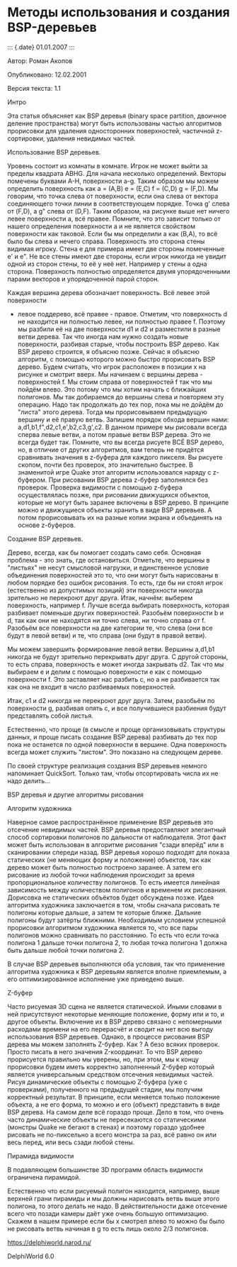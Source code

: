 Методы использования и создания BSP-деревьев
============================================

::: {.date}
01.01.2007
:::

Автор: Роман Акопов

Опубликовано: 12.02.2001

Версия текста: 1.1

Интро

Эта статья объясняет как BSP деревья (binary space partition, двоичное
деление пространства) могут быть использованы частью алгоритмов
прорисовки для удаления односторонних поверхностей, частичной
z-сортировки, удаления невидимых частей.

Использование BSP деревьев.

Уровень состоит из комнаты в комнате. Игрок не может выйти за пределы
квадрата ABHG. Для начала несколько определений. Векторы помечены
буквами A-H, поверхности a-g. Таким образом мы можем определить
поверхность как a = (A,B) e = (E,C) f = (C,D) g = (F,D). Мы говорим, что
точка слева от поверхности, если она слева от вектора соединяющего точки
линии в соответствующем порядке. Точка g\' слева от (F,D), а g\" слева
от (D,F). Таким образом, на рисунке выше нет ничего левее поверхности a,
всё правее. Помните, что это зависит только от нашего определения
поверхности a и не является свойством поверхности как таковой. Если бы
мы определили a как (B,A), то всё было бы слева и нечего справа.
Поверхность это сторона стены видимая игроку. Стена e для примера имеет
две стороны помеченные e\' и e\". Не все стены имеют две стороны, если
игрок никогда не увидит одной из сторон стены, то её у неё нет. Например
у стены a одна сторона. Поверхность полностью определяется двумя
упорядоченными парами векторов и упорядоченной парой сторон.

Каждая вершина дерева обозначает поверхность. Всё левее этой поверхности
- левое поддерево, всё правее - правое. Отметим, что поверхность d не
находится ни полностью левее, ни полностью правее f. Поэтому мы разбили
её на две поверхности d1 и d2 и разместили в разные ветви дерева. Так
что иногда нам нужно создать новые поверхности, разбивая старые, чтобы
построить BSP дерево. Как BSP дерево строится, я объясню позже. Сейчас я
объясню алгоритм, с помощью которого можно быстро прорисовать BSP
дерево. Будем считать, что игрок расположен в позиции x на рисунке и
смотрит вверх. Мы начинаем с вершины дерева - поверхностей f. Мы стоим
справа от поверхностей f так что мы пойдём влево. Это потому что мы
хотим начать с ближайших полигонов. Мы так добираемся до вершины слева и
повторяем эту операцию. Надо так продолжать до тех пор, пока мы не
дойдём до \"листа\" этого дерева. Тогда мы прорисовываем предыдущую
вершину и её правую ветвь. Запишем порядок обхода вершин нами:
a,d1,b1,f\",d2,c1,e\',b2,c3,g\',c2. В данном примере мы рисовали всегда
сперва левые ветви, а потом правые ветви BSP дерева. Это не всегда будет
так. Помните, что вы всегда рисуете ВСЁ BSP дерево, но, в отличие от
других алгоритмов, вам теперь не придётся сравнивать значения в z-буфера
для каждого пикселя. Вы рисуете скопом, почти без проверок, это
значительно быстрее. В знаменитой игре Quake этот алгоритм использовался
наряду с z-буфером. При рисовании BSP дерева z-буфер заполнялся без
проверок. Проверка видимости с помощью z-буфера осуществлялась позже,
при рисовании движущихся объектов, которые не могут быть заранее
включены в BSP дерево. В принципе можно и движущиеся объекты хранить в
виде BSP деревьев. А потом прорисовывать их на разные копии экрана и
объединять на основе z-буферов.

Создание BSP деревьев.

Дерево, всегда, как бы помогает создать само себя. Основная проблема -
это знать, где остановиться. Отметьте, что вершины в \"листьях\" не
несут смысловой нагрузки, и единственное условие объединения
поверхностей это то, что они могут быть нарисованы в любом порядке без
ошибок рисования. То есть, где бы ни стоял игрок (естественно из
допустимых позиций) эти поверхности никогда зрительно не перекроют друг
друга. Итак, начнём: выберем поверхность, например f. Лучше всегда
выбирать поверхность, которая разбивает поменьше других поверхностей.
Разобьём поверхности b и d, так как они не находятся ни точно слева, ни
точно справа от f. Разобьём все поверхности на две категории те, что
слева (они все будут в левой ветви) и те, что справа (они будут в правой
ветви).

Мы можем завершить формирование левой ветви. Вершины a,d1,b1 никогда не
будут зрительно перекрывать друг друга. С другой стороны, то есть
справа, поверхность e может иногда закрывать d2. Так что мы выбираем e и
делим с помощью поверхности e как с помощью поверхности f. Это
заставляет нас разбить c, но a не разбивается так как она не входит в
число разбиваемых поверхностей.

Итак, c1 и d2 никогда не перекроют друг друга. Затем, разобьём по
поверхности g, разбивая опять c, и все получившиеся разбиения будут
представлять собой листья.

Естественно, что проще (в смысле и проще организовывать структуры
данных, и проще писать создание BSP дерева) разбивать до тех пор пока не
останется по одной поверхности в вершине. Одна поверхность всегда может
служить \"листом\". Это показано на следующем дереве.

По своей структуре реализация создания BSP деревьев немного напоминает
QuickSort. Только там, чтобы отсортировать числа их не надо делить\...

BSP деревья и другие алгоритмы рисования

Алгоритм художника

Наверное самое распространённое применение BSP деревьев это отсечение
невидимых частей. BSP деревья предоставляют элегантный способ сортировки
полигонов по дальности от наблюдателя. Этот факт может быть использован
в алгоритме рисования \"сзади вперёд\" или в сканировании спереди назад.
BSP деревья хорошо подходят для показа статических (не меняющих форму и
положение) объектов, так как дерево может быть полностью построено
заранее. А затем его рисование из любой точки наблюдения происходит за
время пропорциональное количеству полигонов. То есть имеется линейная
зависимость между количеством полигонов и временем их рисования.
Дорисовка не статических объёктов будет обсуждена позже. Идея алгоритма
художника заключается в том, чтобы сначала рисовать те полигоны которые
дальше, а затем те которые ближе. Дальние полигоны будут затёрты
ближними. Необходимым условием успешной прорисовки алгоритмом художника
является то, что все пары полигонов можно сравнивать по расстоянию. То
есть что если точка полигона 1 дальше точки полигона 2, то любая точка
полигона 1 должна быть дальше любой точки полигона 2.

В случае BSP деревьев выполняются оба условия, так что применение
алгоритма художника к BSP деревьям является вполне приемлемым, а его
оптимизированное исполнение уже приведено выше.

Z-буфер

Часто рисуемая 3D сцена не является статической. Иными словами в ней
присутствуют некоторые меняющие положение, форму или и то, и другое
объекты. Включение их в BSP дерево связано с непомерными расходами
времени на его перерасчёт и сводит на нет всю выгоду использования BSP
деревьев. Однако, в процессе рисования BSP дерева мы можем заполнять
Z-буфер. Как ? А безо всяких проверок. Просто писать в него значения
Z-координат. То что BSP дерево прорисуется правильно мы уверены, но, при
этом, мы к концу прорисовки будем иметь корректно заполненный Z-буфер
который является универсальным средством отсечения невидимых частей.
Рисуя динамические объекты с помощью Z-буфера (уже с проверками),
полученного на предыдущей стадии, мы получим корректный результат. В
принципе, если меняется только положение объекта, а не его форма, то
можно и его (объект) представить в виде BSP дерева. На самом деле всё
гораздо проще. Дело в том, что очень часто динамические объекты не
пересекаются со статическими (монстры Quake не бегают в стенах) и
поэтому гораздо удобнее рисовать не по-пиксельно а всего монстра за раз,
всё равно он или весь перед, или весь сзади любой стены.

Пирамида видимости

В подавляющем большинстве 3D программ область видимости ограничена
пирамидой.

Естественно что если рисуемый полигон находится, например, выше верхней
грани пирамиды и мы должны нарисовать ветвь выше этого полигона, то
этого делать не надо. В действительности даже отсечение всего что позади
камеры даёт уже очень большую оптимизацию. Скажем в нашем примере если
бы x смотрел влево то можно бы было не рисовать ветвь начиная в g то
есть лишь около 2/3 полигонов.

<https://delphiworld.narod.ru/>

DelphiWorld 6.0
